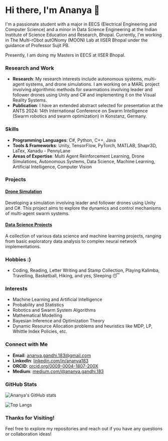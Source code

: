 # Hi there, I'm Ananya 👋

<!--![Ananya's Avatar](https://avatars.githubusercontent.com/u/107414694?v=4)-->

I'm a passionate student with a major in EECS (Electrical Engineering and Computer Science) and a minor in Data Science Engineering at the Indian Institute of Science Education and Research, Bhopal. Currently, I'm working in The Multi-rObot autONomy (MOON) Lab at IISER Bhopal under the guidance of Professor Sujit PB.

Presently, I am doing my Masters in EECS at IISER Bhopal.

### Research and Work

- **Research**: My research interests include autonomous systems, multi-agent systems, and drone simulations. I am working on a MARL project involving algorithmic methods for swarmations involving leader and follower drones using Unity and C# and implementing it on the Visual Reality Systems.
- **Publication**: I have an extended abstract selected for presentation at the ANTS 2024: 14th International Conference on Swarm Intelligence (Swarm robotics and swarm optimization) in Konstanz, Germany.

### Skills

- **Programming Languages**: C#, Python, C++, Java
- **Tools & Frameworks**: Unity, TensorFlow, PyTorch, MATLAB, Shapr3D, LaTex, Xanadu - PennyLane
- **Areas of Expertise**: Multi Agent Reinforcement Learning, Drone Simulations, Autonomous Systems, Data Science, Machine Learning, Artificial Intelligence, Computer Vision

### Projects

#### [Drone Simulation](https://github.com/ananya183/drone-simulation)
Developing a simulation involving leader and follower drones using Unity and C#. This project aims to explore the dynamics and control mechanisms of multi-agent swarm systems.

#### [Data Science Projects](https://github.com/ananya183?tab=repositories)
A collection of various data science and machine learning projects, ranging from basic exploratory data analysis to complex neural network implementations.

### Hobbies :)

- Coding, Reading, Letter Writing and Stamp Collection, Playing Kalimba, Travelling, Basketball, Hiking, and yes, Sleeping 😴

### Interests

- Machine Learning and Artificial Intelligence
- Probability and Statistics
- Robotics and Swarm System Algorithms
- Mathematical Modelling
- Bayesian Inference and Optimization Theory
- Dynamic Resource Allocation problems and heuristics like MDP, LP, Whittle Index Policies, etc.


### Connect with Me

- **Email**: [ananya.gandhi.183@gmail.com](mailto:ananya.gandhi.183@gmail.com) 
- **LinkedIn**: [linkedin.com/in/ananya183](https://www.linkedin.com/in/ananya183)
- **ORCID**: [orcid.org/0009-0004-1807-200X](https://orcid.org/0009-0004-1807-200X)
- **Medium**: [medium.com/@ananya.gandhi.183](https://medium.com/@ananya.gandhi.183)

### GitHub Stats

![Ananya's GitHub stats](https://github-readme-stats.vercel.app/api?username=ananya183&show_icons=true&theme=radical)

![Top Langs](https://github-readme-stats.vercel.app/api/top-langs/?username=ananya183&layout=compact&theme=radical)

### Thanks for Visiting!

Feel free to explore my repositories and reach out if you have any questions or collaboration ideas!


<!--
**ananya183/ananya183** is a ✨ _special_ ✨ repository because its `README.md` (this file) appears on your GitHub profile.

Here are some ideas to get you started:

- 🔭 I’m currently working on ...
- 🌱 I’m currently learning ...
- 👯 I’m looking to collaborate on ...
- 🤔 I’m looking for help with ...
- 💬 Ask me about ...
- 📫 How to reach me: ...
- 😄 Pronouns: ...
- ⚡ Fun fact: ...
-->
